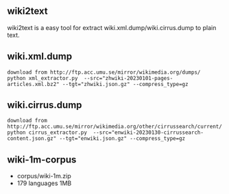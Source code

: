 ## wiki2text

wiki2text is a easy tool for extract wiki.xml.dump/wiki.cirrus.dump to plain text.

## wiki.xml.dump
    
    download from http://ftp.acc.umu.se/mirror/wikimedia.org/dumps/
    python xml_extractor.py  --src="zhwiki-20230101-pages-articles.xml.bz2" --tgt="zhwiki.json.gz" --compress_type=gz  

## wiki.cirrus.dump
    download from http://ftp.acc.umu.se/mirror/wikimedia.org/other/cirrussearch/current/
    python cirrus_extractor.py  --src="enwiki-20230130-cirrussearch-content.json.gz" --tgt="enwiki.json.gz" --compress_type=gz  




## wiki-1m-corpus
* corpus/wiki-1m.zip
* 179 languages  1MB